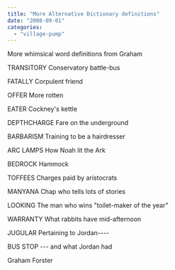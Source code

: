 ```yaml
---
title: "More Alternative Dictionary definitions"
date: "2008-09-01"
categories: 
  - "village-pump"
---
```


More whimsical word definitions from Graham

TRANSITORY Conservatory battle-bus

FATALLY Corpulent friend

OFFER More rotten

EATER Cockney's kettle

DEPTHCHARGE Fare on the underground

BARBARISM Training to be a hairdresser

ARC LAMPS How Noah lit the Ark

BEDROCK Hammock

TOFFEES Charges paid by aristocrats

MANYANA Chap who tells lots of stories

LOOKING The man who wins "toilet-maker of the year"

WARRANTY What rabbits have mid-afternoon

JUGULAR Pertaining to Jordan----

BUS STOP --- and what Jordan had

Graham Forster
